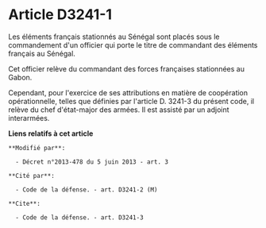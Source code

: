# Article D3241-1

Les éléments français stationnés au Sénégal sont placés sous le commandement d'un officier qui porte le titre de commandant
des éléments français au Sénégal. 

Cet officier relève du commandant des forces françaises stationnées au Gabon. 

Cependant, pour l'exercice de ses attributions en matière de coopération opérationnelle, telles que définies par l'article D.
3241-3 du présent code, il relève du chef d'état-major des armées. Il est assisté par un adjoint interarmées.

**Liens relatifs à cet article**

	**Modifié par**:

	  - Décret n°2013-478 du 5 juin 2013 - art. 3

	**Cité par**:

	  - Code de la défense. - art. D3241-2 (M)

	**Cite**:

	  - Code de la défense. - art. D3241-3
